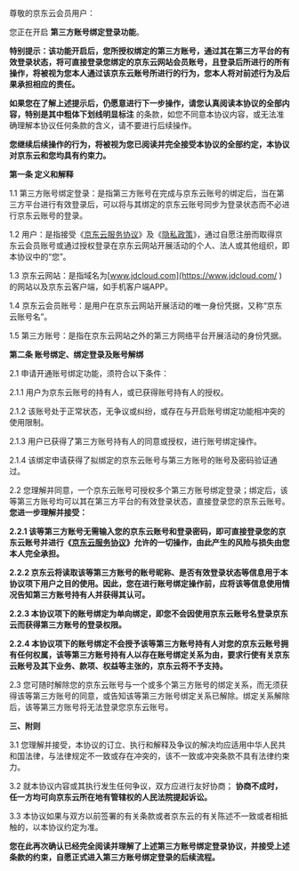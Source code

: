 尊敬的京东云会员用户：

您正在开启 **第三方账号绑定登录功能**。

**特别提示：该功能开启后，您所授权绑定的第三方账号，通过其在第三方平台的有效登录状态，将可直接登录您绑定的京东云网站会员账号，且登录后所进行的所有操作，将被视为您本人通过该京东云账号所进行的行为，您本人将对前述行为及后果承担相应的责任。**

**如果您在了解上述提示后，仍愿意进行下一步操作，**请您认真阅读本协议的全部内容，特别是其中**粗体下划线明显标注**  的条款，如您不同意本协议内容，或无法准确理解本协议任何条款的含义，请不要进行后续操作。

**您继续后续操作的行为，将被视为您已阅读并完全接受本协议的全部约定，本协议对京东云和您均具有约束力。**

 

**第一条 定义和解释**

1.1 第三方账号绑定登录：是指第三方账号在完成与京东云账号的绑定后，当在第三方平台进行有效登录后，可以将与其绑定的京东云账号同步为登录状态而不必进行京东云账号的登录。

1.2 用户：是指接受《[京东云服务协议](https://docs.jdcloud.com/platform-agreement/service-agreement)》及《[隐私政策](https://docs.jdcloud.com/platform-agreement/privacy-policy)》，通过自愿注册而取得京东云会员账号或通过授权登录在京东云网站开展活动的个人、法人或其他组织，即本协议中的“您”。

1.3 京东云网站：是指域名为[www.jdcloud.com](https://www.jdcloud.com/ )的网站以及京东云客户端，如手机客户端APP。

1.4 京东云会员账号：是用户在京东云网站开展活动的唯一身份凭据，又称“京东云账号名”。

1.5 第三方账号：是指在京东云网站之外的第三方网络平台开展活动的身份凭据。

 

**第二条 账号绑定、绑定登录及账号解绑**

2.1 申请开通账号绑定功能，须符合以下条件：

2.1.1 用户为京东云账号的持有人，或已获得账号持有人的授权。

2.1.2 该账号处于正常状态，无争议或纠纷，或存在与开启账号绑定功能相冲突的使用限制。

2.1.3 用户已获得了第三方账号持有人的同意或授权，进行账号绑定操作。

2.1.4 该绑定申请获得了拟绑定的京东云账号与第三方账号的账号及密码验证通过。

2.2 您理解并同意，一个京东云账号可授权多个第三方账号绑定登录；绑定后，该等第三方账号均可以其在第三方平台的有效登录状态，直接登录您的京东云账号。**您进一步理解并接受：**

**2.2.1 该等第三方账号无需输入您的京东云账号和登录密码，即可直接登录您的京东云账号并进行《**[**京东云服务协议**](https://docs.jdcloud.com/platform-agreement/service-agreement)**》允许的一切操作，由此产生的风险与损失由您本人完全承担。**

**2.2.2 京东云将读取该等第三方账号的账号昵称、是否有效登录状态等信息用于本协议项下用户之目的使用。因此，您在进行账号绑定操作前，应将该等信息使用情况告知第三方账号持有人并获得其认可。**

**2.2.3 本协议项下的账号绑定为单向绑定，即您不会因使用京东云账号名登录京东云而获得第三方账号的登录权限。**

**2.2.4 本协议项下的账号绑定不会授予该等第三方账号持有人对您的京东云账号拥有任何权属，该等第三方账号持有人以存在账号绑定关系为由，要求行使有关京东云账号及其下业务、款项、权益等主张的，京东云将不予支持。**

2.3 您可随时解除您的京东云账号与一个或多个第三方账号的绑定关系，而无须获得该等第三方账号的同意，或告知该等第三方账号绑定关系已解除。绑定关系解除后，该等第三方账号将无法登录您京东云账号。

 

**三、附则**

3.1 您理解并接受，本协议的订立、执行和解释及争议的解决均应适用中华人民共和国法律，与法律规定不一致或存在冲突的，该不一致或冲突条款不具有法律约束力。

3.2 就本协议内容或其执行发生任何争议，双方应进行友好协商； **协商不成时，任一方均可向京东云所在地有管辖权的人民法院提起诉讼。**

3.3 本协议如果与双方以前签署的有关条款或者京东云的有关陈述不一致或者相抵触的，以本协议约定为准。

 **您在此再次确认已经完全阅读并理解了上述第三方账号绑定登录协议，并接受上述条款的约束，自愿正式进入第三方账号绑定登录的后续流程。**
